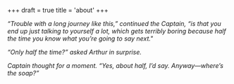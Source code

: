 +++
draft = true
title = 'about'
+++

*“Trouble with a long journey like this,” continued the Captain, “is that you end up just talking to yourself a lot, which gets terribly boring because half the time you know what you’re going to say next."*

*“Only half the time?” asked Arthur in surprise.*

*Captain thought for a moment. “Yes, about half, I’d say. Anyway—where’s the soap?”*